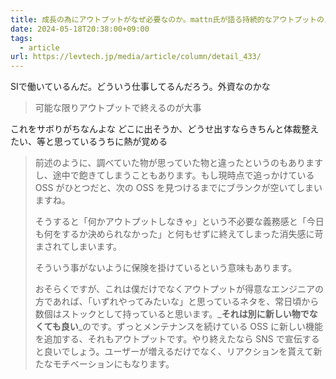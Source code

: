 ```yaml
---
title: 成長の為にアウトプットがなぜ必要なのか。mattn氏が語る持続的なアウトプットのススメ
date: 2024-05-18T20:38:00+09:00
tags:
  - article
url: https://levtech.jp/media/article/column/detail_433/
---
```


SIで働いているんだ。どういう仕事してるんだろう。外資なのかな


> 可能な限りアウトプットで終えるのが大事

これをサボりがちなんよな
どこに出そうか、どうせ出すならきちんと体裁整えたい、等と思っているうちに熱が覚める


> 前述のように、調べていた物が思っていた物と違ったというのもありますし、途中で飽きてしまうこともあります。もし現時点で追っかけている OSS がひとつだと、次の OSS を見つけるまでにブランクが空いてしまいますね。
> 
> そうすると「何かアウトプットしなきゃ」という不必要な義務感と「今日も何をするか決められなかった」と何もせずに終えてしまった消失感に苛まされてしまいます。
> 
> そういう事がないように保険を掛けているという意味もあります。
> 
> おそらくですが、これは僕だけでなくアウトプットが得意なエンジニアの方であれば、「いずれやってみたいな」と思っているネタを、常日頃から数個はストックとして持っていると思います。_**それは別に新しい物でなくても良い**_のです。ずっとメンテナンスを続けている OSS に新しい機能を追加する、それもアウトプットです。やり終えたなら SNS で宣伝すると良いでしょう。ユーザーが増えるだけでなく、リアクションを貰えて新たなモチベーションにもなります。

